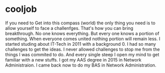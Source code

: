 # cooljob
If you need to Get into this compass (world) the only thing you need is to allow yourself to face a challenfges. That's how you can bring breakthrough.
No one knows everything. But every one knows a portion of something. When everyone comes united nothing portion will remain less.
I started studing about IT-Tech in 2011 with a background 0. I had so many challenges to get the ideas. I never allowed challenges to stop me from the things I was commited to do. And every single steep I open my mind to get familiar with a new stuffs. I got my AAS degree in 2015 in Network Administraion. I came back now to do my BAS in Network Administration. 
